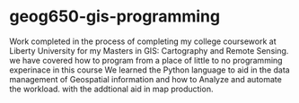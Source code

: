 # geog650-gis-programming
Work completed in the process of completing my college coursework at Liberty University for my Masters in GIS: Cartography and Remote Sensing.
we have covered how to program from a place of little to no programming experinace
in this course We learned the Python language  to aid in the data management of Geospatial information and how to Analyze  and automate the workload.
with the addtional aid in map production.